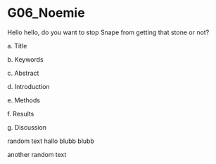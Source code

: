 # G06_Noemie
 
Hello hello, do you want to stop Snape from getting that stone or not?

a.	Title

b.      Keywords 

c.	Abstract

d.	Introduction

e.	Methods

f.	Results

g.	Discussion



random text hallo blubb blubb


another random text
